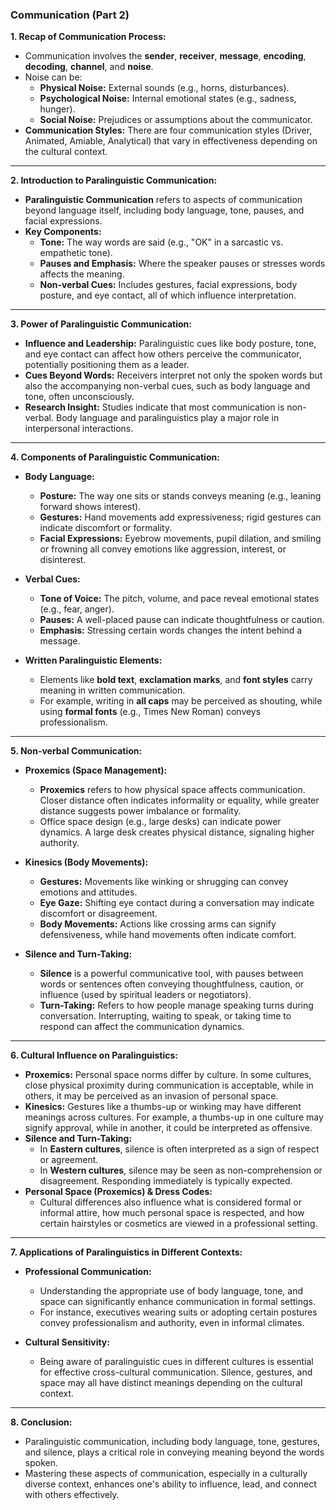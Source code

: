 ### **Communication (Part 2)**

**1. Recap of Communication Process:**

- Communication involves the **sender**, **receiver**, **message**, **encoding**, **decoding**, **channel**, and **noise**.
- Noise can be:
  - **Physical Noise:** External sounds (e.g., horns, disturbances).
  - **Psychological Noise:** Internal emotional states (e.g., sadness, hunger).
  - **Social Noise:** Prejudices or assumptions about the communicator.
- **Communication Styles:** There are four communication styles (Driver, Animated, Amiable, Analytical) that vary in effectiveness depending on the cultural context.

---

**2. Introduction to Paralinguistic Communication:**

- **Paralinguistic Communication** refers to aspects of communication beyond language itself, including body language, tone, pauses, and facial expressions.
- **Key Components:**
  - **Tone:** The way words are said (e.g., "OK" in a sarcastic vs. empathetic tone).
  - **Pauses and Emphasis:** Where the speaker pauses or stresses words affects the meaning.
  - **Non-verbal Cues:** Includes gestures, facial expressions, body posture, and eye contact, all of which influence interpretation.

---

**3. Power of Paralinguistic Communication:**

- **Influence and Leadership:** Paralinguistic cues like body posture, tone, and eye contact can affect how others perceive the communicator, potentially positioning them as a leader.
- **Cues Beyond Words:** Receivers interpret not only the spoken words but also the accompanying non-verbal cues, such as body language and tone, often unconsciously.
- **Research Insight:** Studies indicate that most communication is non-verbal. Body language and paralinguistics play a major role in interpersonal interactions.

---

**4. Components of Paralinguistic Communication:**

- **Body Language:**

  - **Posture:** The way one sits or stands conveys meaning (e.g., leaning forward shows interest).
  - **Gestures:** Hand movements add expressiveness; rigid gestures can indicate discomfort or formality.
  - **Facial Expressions:** Eyebrow movements, pupil dilation, and smiling or frowning all convey emotions like aggression, interest, or disinterest.
- **Verbal Cues:**

  - **Tone of Voice:** The pitch, volume, and pace reveal emotional states (e.g., fear, anger).
  - **Pauses:** A well-placed pause can indicate thoughtfulness or caution.
  - **Emphasis:** Stressing certain words changes the intent behind a message.
- **Written Paralinguistic Elements:**

  - Elements like **bold text**, **exclamation marks**, and **font styles** carry meaning in written communication.
  - For example, writing in **all caps** may be perceived as shouting, while using **formal fonts** (e.g., Times New Roman) conveys professionalism.

---

**5. Non-verbal Communication:**

- **Proxemics (Space Management):**

  - **Proxemics** refers to how physical space affects communication. Closer distance often indicates informality or equality, while greater distance suggests power imbalance or formality.
  - Office space design (e.g., large desks) can indicate power dynamics. A large desk creates physical distance, signaling higher authority.
- **Kinesics (Body Movements):**

  - **Gestures:** Movements like winking or shrugging can convey emotions and attitudes.
  - **Eye Gaze:** Shifting eye contact during a conversation may indicate discomfort or disagreement.
  - **Body Movements:** Actions like crossing arms can signify defensiveness, while hand movements often indicate comfort.
- **Silence and Turn-Taking:**

  - **Silence** is a powerful communicative tool, with pauses between words or sentences often conveying thoughtfulness, caution, or influence (used by spiritual leaders or negotiators).
  - **Turn-Taking:** Refers to how people manage speaking turns during conversation. Interrupting, waiting to speak, or taking time to respond can affect the communication dynamics.

---

**6. Cultural Influence on Paralinguistics:**

- **Proxemics:** Personal space norms differ by culture. In some cultures, close physical proximity during communication is acceptable, while in others, it may be perceived as an invasion of personal space.
- **Kinesics:** Gestures like a thumbs-up or winking may have different meanings across cultures. For example, a thumbs-up in one culture may signify approval, while in another, it could be interpreted as offensive.
- **Silence and Turn-Taking:**
  - In **Eastern cultures**, silence is often interpreted as a sign of respect or agreement.
  - In **Western cultures**, silence may be seen as non-comprehension or disagreement. Responding immediately is typically expected.
- **Personal Space (Proxemics) & Dress Codes:**
  - Cultural differences also influence what is considered formal or informal attire, how much personal space is respected, and how certain hairstyles or cosmetics are viewed in a professional setting.

---

**7. Applications of Paralinguistics in Different Contexts:**

- **Professional Communication:**

  - Understanding the appropriate use of body language, tone, and space can significantly enhance communication in formal settings.
  - For instance, executives wearing suits or adopting certain postures convey professionalism and authority, even in informal climates.
- **Cultural Sensitivity:**

  - Being aware of paralinguistic cues in different cultures is essential for effective cross-cultural communication. Silence, gestures, and space may all have distinct meanings depending on the cultural context.

---

**8. Conclusion:**

- Paralinguistic communication, including body language, tone, gestures, and silence, plays a critical role in conveying meaning beyond the words spoken.
- Mastering these aspects of communication, especially in a culturally diverse context, enhances one's ability to influence, lead, and connect with others effectively.
